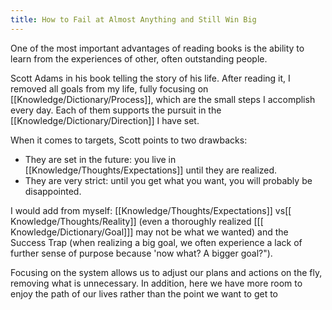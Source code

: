 ```yaml
---
title: How to Fail at Almost Anything and Still Win Big
---
```


One of the most important advantages of reading books is the ability to learn from the experiences of other, often outstanding people.

Scott Adams in his book telling the story of his life. After reading it, I removed all goals from my life, fully focusing on [[Knowledge/Dictionary/Process]], which are the small steps I accomplish every day. Each of them supports the pursuit in the [[Knowledge/Dictionary/Direction]] I have set.

When it comes to targets, Scott points to two drawbacks:
- They are set in the future: you live in [[Knowledge/Thoughts/Expectations]] until they are realized.
- They are very strict: until you get what you want, you will probably be disappointed.

I would add from myself: [[Knowledge/Thoughts/Expectations]] vs[[ Knowledge/Thoughts/Reality]] (even a thoroughly realized [[[ Knowledge/Dictionary/Goal]]] may not be what we wanted) and the Success Trap (when realizing a big goal, we often experience a lack of further sense of purpose because 'now what? A bigger goal?").

Focusing on the system allows us to adjust our plans and actions on the fly, removing what is unnecessary. In addition, here we have more room to enjoy the path of our lives rather than the point we want to get to